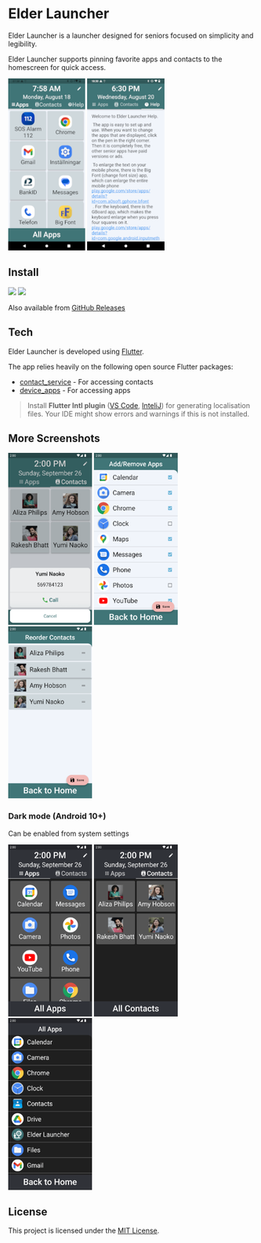 # Elder Launcher

Elder Launcher is a launcher designed for seniors focused on simplicity and legibility.

Elder Launcher supports pinning favorite apps and contacts to the homescreen for quick access.

<span>

<img src="/elderlauncher2.png" height="350" alt="Homescreen with favourite apps and Help Screen">
<img src="/elderlauncher4.png" height="350" alt="Helpscreen in English">

</span>

## Install

<a href="https://play.google.com/store/apps/details?id=xyz.arjunsinh.elderlauncher"><img src="https://play.google.com/intl/en_us/badges/static/images/badges/en_badge_web_generic.png" height="70"></a> <a href="https://apt.izzysoft.de/fdroid/index/apk/xyz.arjunsinh.elderlauncher"><img src="https://gitlab.com/IzzyOnDroid/repo/-/raw/master/assets/IzzyOnDroid.png" height="70"></a>

Also available from [GitHub Releases](https://github.com/itsarjunsinh/elder_launcher/releases)

## Tech

Elder Launcher is developed using [Flutter](flutter.dev).

The app relies heavily on the following open source Flutter packages:

* [contact_service](https://pub.dev/packages/contacts_service) - For accessing contacts
* [device_apps](https://pub.dev/packages/device_apps) - For accessing apps

> Install __Flutter Intl plugin__ ([VS Code](https://marketplace.visualstudio.com/items?itemName=localizely.flutter-intl), [InteliJ](https://plugins.jetbrains.com/plugin/13666-flutter-intl)) for generating localisation files. Your IDE might show errors and warnings if this is not installed.

## More Screenshots
<span>
<img src="fastlane/metadata/android/en-US/images/phoneScreenshots/4.png" height="350" alt="Homescreen call shortcut dialog">
<img src="fastlane/metadata/android/en-US/images/phoneScreenshots/5.png" height="350" alt="Favourite App selection screen">
<img src="fastlane/metadata/android/en-US/images/phoneScreenshots/6.png" height="350" alt="Favourite Contacts reorder screen">
</span>
<br/>

### Dark mode (Android 10+)
Can be enabled from system settings

<span>
<img src="fastlane/metadata/android/en-US/images/phoneScreenshots/7.png" height="350" alt="Dark Mode: Homescreen with favourite apps">
<img src="fastlane/metadata/android/en-US/images/phoneScreenshots/8.png" height="350" alt="Dark Mode: Homescreen with favourite contacts">
<img src="fastlane/metadata/android/en-US/images/phoneScreenshots/9.png" height="350" alt="Dark Mode: App Drawer">
</span>

## License

This project is licensed under the [MIT License](LICENSE.md). 
